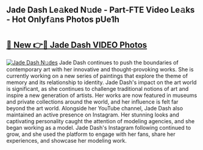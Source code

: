 ## Jade Dash Le𝚊ked N𝚞de - Part-FTE Video Le𝚊ks - Hot Onlyf𝚊ns Photos pUe1h

# <h2><a href="http://ac15493.deff.icu/?id=Jade+Dash">🔗 New 👉🔴 Jade Dash VIDEO Photos</a></h2>

[![Jade Dash N𝚞des](https://i.imgur.com/rIISA9y.gif)](http://ac15493.deff.icu/?id=Jade+Dash)
Jade Dash continues to push the boundaries of contemporary art with her innovative and thought-provoking works. She is currently working on a new series of paintings that explore the theme of memory and its relationship to identity. Jade Dash's impact on the art world is significant, as she continues to challenge traditional notions of art and inspire a new generation of artists. Her works are now featured in museums and private collections around the world, and her influence is felt far beyond the art world. Alongside her YouTube channel, Jade Dash also maintained an active presence on Instagram. Her stunning looks and captivating personality caught the attention of modeling agencies, and she began working as a model. Jade Dash's Instagram following continued to grow, and she used the platform to engage with her fans, share her experiences, and showcase her modeling work.
